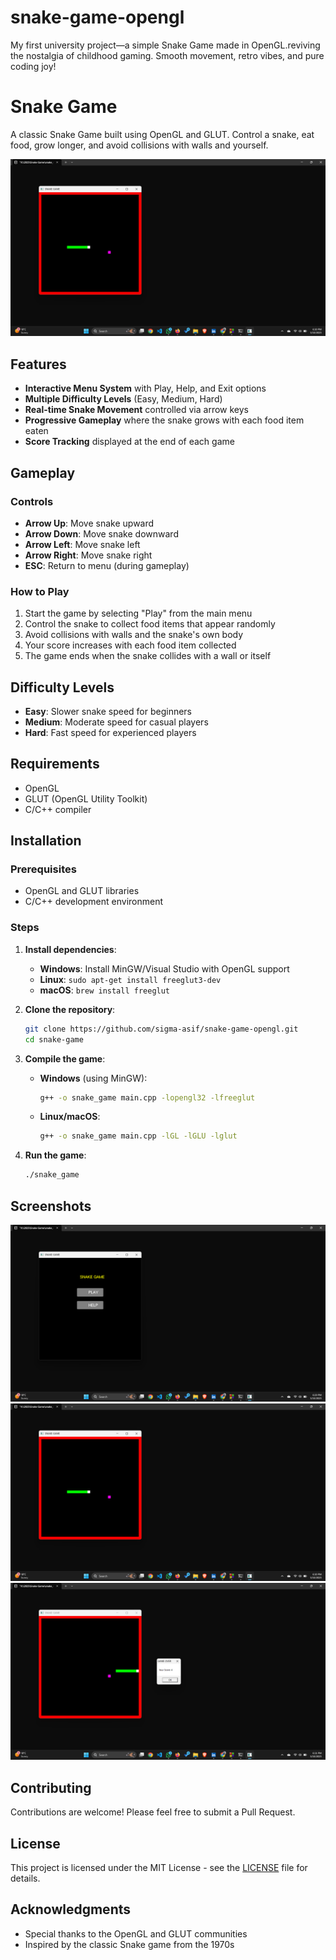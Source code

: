 # snake-game-opengl
My first university project—a simple Snake Game made in OpenGL.reviving the nostalgia of childhood gaming. Smooth movement, retro vibes, and pure coding joy!

# Snake Game

A classic Snake Game built using OpenGL and GLUT. Control a snake, eat food, grow longer, and avoid collisions with walls and yourself.

![Snake Game](https://github.com/sigma-asif/snake-game-opengl/raw/main/screenshots/gameplay.png)

## Features

- **Interactive Menu System** with Play, Help, and Exit options
- **Multiple Difficulty Levels** (Easy, Medium, Hard)
- **Real-time Snake Movement** controlled via arrow keys
- **Progressive Gameplay** where the snake grows with each food item eaten
- **Score Tracking** displayed at the end of each game

## Gameplay

### Controls
- **Arrow Up**: Move snake upward
- **Arrow Down**: Move snake downward
- **Arrow Left**: Move snake left
- **Arrow Right**: Move snake right
- **ESC**: Return to menu (during gameplay)

### How to Play
1. Start the game by selecting "Play" from the main menu
2. Control the snake to collect food items that appear randomly
3. Avoid collisions with walls and the snake's own body
4. Your score increases with each food item collected
5. The game ends when the snake collides with a wall or itself

## Difficulty Levels

- **Easy**: Slower snake speed for beginners
- **Medium**: Moderate speed for casual players
- **Hard**: Fast speed for experienced players

## Requirements

- OpenGL
- GLUT (OpenGL Utility Toolkit)
- C/C++ compiler

## Installation

### Prerequisites
- OpenGL and GLUT libraries
- C/C++ development environment

### Steps

1. **Install dependencies**:
   - **Windows**: Install MinGW/Visual Studio with OpenGL support
   - **Linux**: `sudo apt-get install freeglut3-dev`
   - **macOS**: `brew install freeglut`

2. **Clone the repository**:
   ```bash
   git clone https://github.com/sigma-asif/snake-game-opengl.git
   cd snake-game
   ```

3. **Compile the game**:
   - **Windows** (using MinGW):
     ```bash
     g++ -o snake_game main.cpp -lopengl32 -lfreeglut
     ```
   - **Linux/macOS**:
     ```bash
     g++ -o snake_game main.cpp -lGL -lGLU -lglut
     ```

4. **Run the game**:
   ```bash
   ./snake_game
   ```

## Screenshots

![Main Menu](https://github.com/sigma-asif/snake-game-opengl/raw/main/screenshots/menu.png)
![Gameplay](https://github.com/sigma-asif/snake-game-opengl/raw/main/screenshots/gameplay.png)
![Game Over](https://github.com/sigma-asif/snake-game-opengl/raw/main/screenshots/gameover.png)

## Contributing

Contributions are welcome! Please feel free to submit a Pull Request.

## License

This project is licensed under the MIT License - see the [LICENSE](LICENSE) file for details.

## Acknowledgments

- Special thanks to the OpenGL and GLUT communities
- Inspired by the classic Snake game from the 1970s
